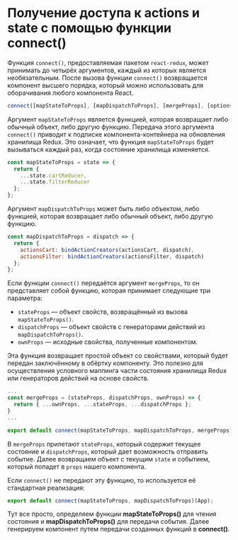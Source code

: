 # Получение доступа к actions и state с помощью функции connect\(\)

Функция `connect()`, предоставляемая пакетом `react-redux`, может принимать до четырёх аргументов, каждый из которых является необязательным. После вызова функции `connect()` возвращается компонент высшего порядка, который можно использовать для оборачивания любого компонента React.

```jsx
connect([mapStateToProps], [mapDispatchToProps], [mergeProps], [options])
```

Аргумент `mapStateToProps` является функцией, которая возвращает либо обычный объект, либо другую функцию. Передача этого аргумента `connect()` приводит к подписке компонента-контейнера на обновления хранилища Redux. Это означает, что функция `mapStateToProps` будет вызываться каждый раз, когда состояние хранилища изменяется.

```jsx
const mapStateToProps = state => {
  return {
    ...state.cartReducer,
    ...state.filterReducer
  };
};
```

Аргумент `mapDispatchToProps` может быть либо объектом, либо функцией, которая возвращает либо обычный объект, либо другую функцию.

```jsx
const mapDispatchToProps = dispatch => {
  return {
    actionsCart: bindActionCreators(actionsCart, dispatch),
    actionsFilter: bindActionCreators(actionsFilter, dispatch)
  };
};
```

Если функции `connect()` передаётся аргумент `mergeProps`, то он представляет собой функцию, которая принимает следующие три параметра:

* `stateProps` — объект свойств, возвращённый из вызова `mapStateToProps()`.
* `dispatchProps` — объект свойств с генераторами действий из `mapDispatchToProps()`.
* `ownProps` — исходные свойства, полученные компонентом.

Эта функция возвращает простой объект со свойствами, который будет передан заключённому в обёртку компоненту. Это полезно для осуществления условного маппинга части состояния хранилища Redux или генераторов действий на основе свойств.

```jsx
...
const mergeProps = (stateProps, dispatchProps, ownProps) => {
  return { ...ownProps, ...stateProps, ...dispatchProps };
}
...

export default connect(mapStateToProps, mapDispatchToProps, mergeProps)(App);
```

В `mergeProps` прилетают `stateProps`, который содержит текущее состояние и `dispatchProps`, который дает возможность отправить событие. Далее возвращаем объект с текущим `state` и событием, который попадет в `props` нашего компонента.

Если `connect()` не передают эту функцию, то используется её стандартная реализация:

```jsx
export default connect(mapStateToProps, mapDispatchToProps)(App);
```

Тут все просто, определяем функции **mapStateToProps\(\)** для чтения состояния и **mapDispatchToProps\(\)** для передачи события. Далее генерируем компонент путем передачи созданных функций в **connect\(\)**.

